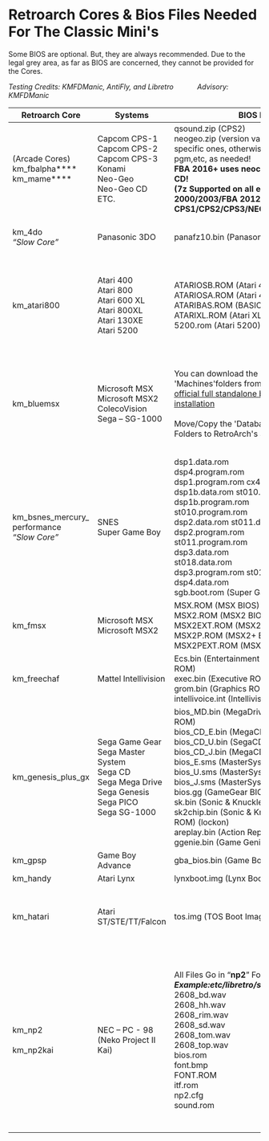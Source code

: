 # Retroarch Cores & Bios Files Needed For The Classic Mini's
Some BIOS are optional. But, they are always recommended.
Due to the legal grey area, as far as BIOS are concerned, they cannot be provided for the Cores.

_Testing Credits: KMFDManic, AntiFly, and Libretro &nbsp; &nbsp;&nbsp;&nbsp;&nbsp;&nbsp;&nbsp;&nbsp;&nbsp;&nbsp;Advisory: KMFDManic_

Retroarch Core | Systems | BIOS Files | Extensions
---------------|---------|------------|-----------
(Arcade Cores)</br>km_fbalpha****</br>km_mame****|Capcom CPS-1</br>Capcom CPS-2</br>Capcom CPS-3</br>Konami</br>Neo-Geo</br>Neo-Geo CD</br>ETC.|qsound.zip (CPS2)</br>neogeo.zip (version varies - old, new, uni)</br>specific ones, otherwise, such as konamigx, pgm,etc, as needed!</br>**FBA 2016+ uses neocdz.zip for Neo-Geo CD!**</br>**(7z Supported on all except MAME 2000/2003/FBA 2012 CPS1/CPS2/CPS3/NEOGEO)**|.zip</br>.7z
km_4do</br>_“Slow Core”_|Panasonic 3DO|panafz10.bin (Panasonic FZ-10)|.iso</br>.bin</br>.chd</br>.cue
km_atari800|Atari 400</br>Atari 800</br>Atari 600 XL</br>Atari 800XL</br>Atari 130XE</br>Atari 5200|ATARIOSB.ROM (Atari 400/800 NTSC)</br>ATARIOSA.ROM (Atari 400/800 PAL)</br>ATARIBAS.ROM (BASIC interpreter)</br>ATARIXL.ROM (Atari XL/XE OS)</br>5200.rom (Atari 5200)|.xfd</br>.atr</br>.atx</br>.cdm</br>.cas</br>.bin</br>.a52</br>.xex</br>.zip
 km_bluemsx|Microsoft MSX</br>Microsoft MSX2</br>ColecoVision</br>Sega – SG-1000|You can download the 'Databases' and 'Machines'folders from an</br>[official full standalone blueMSX emulator installation](http://bluemsx.msxblue.com/download.html)</br></br>Move/Copy the 'Databases' and 'Machines' Folders to RetroArch's System directory.|.rom</br>.ri</br>.mx1</br>.mx2</br>.col</br>.dsk</br>.cas</br>.sg</br>.sc</br>.m3u
km_bsnes_mercury_</br>performance</br>_“Slow Core”_|SNES</br>Super Game Boy|dsp1.data.rom</br>dsp4.program.rom</br>dsp1.program.rom cx4.data.rom</br>dsp1b.data.rom st010.data.rom</br>dsp1b.program.rom</br>st010.program.rom</br>dsp2.data.rom st011.data.rom</br>dsp2.program.rom</br>st011.program.rom</br>dsp3.data.rom</br>st018.data.rom</br>dsp3.program.rom st018.program.rom</br>dsp4.data.rom</br>sgb.boot.rom (Super Game Boy)|.sfc</br>.smc</br>.bml
km_fmsx|Microsoft MSX</br>Microsoft MSX2|MSX.ROM (MSX BIOS)</br>MSX2.ROM (MSX2 BIOS)</br>MSX2EXT.ROM (MSX2 ExtROM)</br>MSX2P.ROM (MSX2+ BIOS)</br>MSX2PEXT.ROM (MSX2+ ExtROM)|.rom</br>.msx1</br>.msx2</br>.dsk</br>.cas
km_freechaf|Mattel Intellivision|Ecs.bin (Entertainment Computer System ROM)</br>exec.bin (Executive ROM)</br>grom.bin (Graphics ROM)</br>intellivoice.int (Intellivision)|.int</br>.rom</br>.bin
km_genesis_plus_gx|Sega Game Gear</br>Sega Master System</br>Sega CD</br>Sega Mega Drive</br>Sega Genesis</br>Sega PICO</br>Sega SG-1000|bios_MD.bin (MegaDrive TMSS startup ROM)</br>bios_CD_E.bin (MegaCD EU BIOS)</br>bios_CD_U.bin (SegaCD US BIOS)</br>bios_CD_J.bin (MegaCD JP BIOS)</br>bios_E.sms (MasterSystem EU BIOS)</br>bios_U.sms (MasterSystem US BIOS)</br>bios_J.sms (MasterSystem JP BIOS)</br>bios.gg (GameGear BIOS)</br>sk.bin (Sonic & Knuckles ROM) (lock-on)</br>sk2chip.bin (Sonic & Knuckles UPMEM ROM) (lockon)</br>areplay.bin (Action Replay ROM) (lock-on)</br>ggenie.bin (Game Genie ROM) (lock-on)|.mdx</br>.md</br>.smd</br>.gen</br>.bin</br>.cue</br>.iso</br>.sms</br>.gg</br>.sg</br>.68k</br>.chd
km_gpsp|Game Boy Advance|gba_bios.bin (Game Boy Advance)|.gba</br>.bin
km_handy|Atari Lynx|lynxboot.img (Lynx Boot Image)|.lnx
km_hatari|Atari ST/STE/TT/Falcon|tos.img (TOS Boot Image)|.st</br>.msa</br>.zip</br>.stx</br>.dim</br>.ipf
km_np2</br></br>km_np2kai|NEC – PC - 98</br>(Neko Project II Kai)|All Files Go in “**np2**” Folder</br>_**Example:etc/libretro/system/np2/font.bmp**_</br>2608_bd.wav</br>2608_hh.wav</br>2608_rim.wav</br>2608_sd.wav</br>2608_tom.wav</br>2608_top.wav</br>bios.rom</br>font.bmp</br>FONT.ROM</br>itf.rom</br>np2.cfg</br>sound.rom|.D98</br>.xdf</br>.zip</br>.dup</br>.98d</br>.cmd</br>.fdi</br>.hdi</br>.fdd</br>.thd</br>.2hd</br>.nhd</br>.tfd</br>.hdd</br>.d88</br>.hdn</br>.hdm</br>.88d
